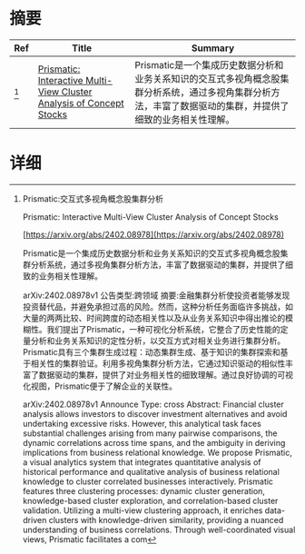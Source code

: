# 摘要

| Ref | Title | Summary |
| --- | --- | --- |
| [^1] | [Prismatic: Interactive Multi-View Cluster Analysis of Concept Stocks](https://arxiv.org/abs/2402.08978) | Prismatic是一个集成历史数据分析和业务关系知识的交互式多视角概念股集群分析系统，通过多视角集群分析方法，丰富了数据驱动的集群，并提供了细致的业务相关性理解。 |

# 详细

[^1]: Prismatic:交互式多视角概念股集群分析

    Prismatic: Interactive Multi-View Cluster Analysis of Concept Stocks

    [https://arxiv.org/abs/2402.08978](https://arxiv.org/abs/2402.08978)

    Prismatic是一个集成历史数据分析和业务关系知识的交互式多视角概念股集群分析系统，通过多视角集群分析方法，丰富了数据驱动的集群，并提供了细致的业务相关性理解。

    

    arXiv:2402.08978v1 公告类型:跨领域 摘要:金融集群分析使投资者能够发现投资替代品，并避免承担过高的风险。然而，这种分析任务面临许多挑战，如大量的两两比较、时间跨度的动态相关性以及从业务关系知识中得出推论的模糊性。我们提出了Prismatic，一种可视化分析系统，它整合了历史性能的定量分析和业务关系知识的定性分析，以交互方式对相关业务进行集群分析。Prismatic具有三个集群生成过程：动态集群生成、基于知识的集群探索和基于相关性的集群验证。利用多视角集群分析方法，它通过知识驱动的相似性丰富了数据驱动的集群，提供了对业务相关性的细致理解。通过良好协调的可视化视图，Prismatic便于了解企业的关联性。

    arXiv:2402.08978v1 Announce Type: cross Abstract: Financial cluster analysis allows investors to discover investment alternatives and avoid undertaking excessive risks. However, this analytical task faces substantial challenges arising from many pairwise comparisons, the dynamic correlations across time spans, and the ambiguity in deriving implications from business relational knowledge. We propose Prismatic, a visual analytics system that integrates quantitative analysis of historical performance and qualitative analysis of business relational knowledge to cluster correlated businesses interactively. Prismatic features three clustering processes: dynamic cluster generation, knowledge-based cluster exploration, and correlation-based cluster validation. Utilizing a multi-view clustering approach, it enriches data-driven clusters with knowledge-driven similarity, providing a nuanced understanding of business correlations. Through well-coordinated visual views, Prismatic facilitates a com
    

